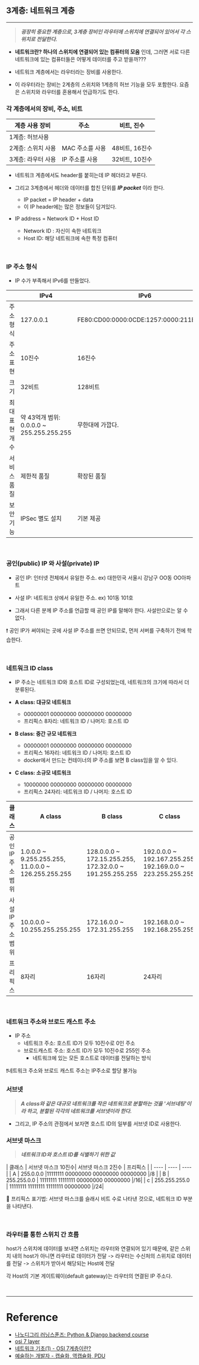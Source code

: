 ## 3계층: 네트워크 계층

---

> **_굉장히 중요한 계층으로, 3계층 장비인 라우터에 스위치에 연결되어 있어서 각 스위치로 전달한다._**

- **네트워크란? 하나의 스위치에 연결되어 있는 컴퓨터의 모음** 인데, 그러면 서로 다른 네트워크에 있는 컴퓨터들은 어떻게 데이터를 주고 받을까???

- 네트워크 계층에서는 라우터라는 장비를 사용한다.

- 이 라우터라는 장비는 2계층의 스위치와 1계층의 허브 기능을 모두 포함한다. 요즘은 스위치와 라우터를 혼용해서 언급하기도 한다.  

### 각 계층에서의 장비, 주소, 비트

|계층 사용 장비 | 주소 | 비트, 진수|
|----|----|----|
|1계층: 허브사용 |||
|2계층: 스위치 사용| MAC 주소를 사용 | 48비트, 16진수|
|3계층: 라우터 사용 | IP 주소를 사용 | 32비트, 10진수|

- 네트워크 계층에서도 header를 붙히는데 IP 헤더라고 부른다.  

- 그리고 3계층에서 헤더와 데이터를 합친 단위를 **_IP packet_** 이라 한다.  
  - IP packet = IP header + data
  - 이 IP header에는 많은 정보들이 담겨있다.  

- IP address = Network ID + Host ID
  - Network ID : 자신이 속한 네트워크  
  - Host ID: 해당 네트워크에 속한 특정 컴퓨터  

&nbsp;

### IP 주소 형식

- IP 수가 부족해서 IPv6를 만들었다.  

| | IPv4 | IPv6 |
| ---- |---- |---- |
| 주소 형식 | 127.0.0.1 | FE80:CD00:0000:0CDE:1257:0000:211E:729C |
| 주소 표현 | 10진수 | 16진수 |
| 크기 | 32비트 | 128비트 |
| 최대 표현 개수 | 약 43억개 범위: 0.0.0.0 ~ 255.255.255.255 | 무한대에 가깝다. |  
| 서비스 품질 | 제한적 품질 | 확장된 품질 |
| 보안 기능 | IPSec 별도 설치 | 기본 제공 |

&nbsp;

### 공인(public) IP 와 사설(private) IP

- 공인 IP: 인터넷 전체에서 유일한 주소. ex) 대한민국 서울시 강남구 OO동 OO아파트
- 사설 IP: 네트워크 상에서 유일한 주소. ex) 101동 101호  

- 그래서 다른 분께 IP 주소를 언급할 때 공인 IP를 말해야 한다. 사설만으로는 알 수 없다.  

❗️ 공인 IP가 써야되는 곳에 사설 IP 주소를 쓰면 안되므로, 먼저 서버를 구축하기 전에 학습한다.

&nbsp;

### 네트워크 ID class

- IP 주소는 네트워크 ID와 호스트 ID로 구성되었는데, 네트워크의 크기에 따라서 더 분류된다.

- **A class: 대규모 네트워크**
  - 00000001 00000000 00000000 00000000
  - 프리픽스 8자리: 네트워크 ID / 나머지: 호스트 ID

- **B class: 중간 규모 네트워크**
  - 00000001 00000000 00000000 00000000
  - 프리픽스 16자리: 네트워크 ID / 나머지: 호스트 ID
  - docker에서 만드는 컨테이너의 IP 주소를 보면 B class임을 알 수 있다.  

- **C class: 소규모 네트워크**
  - 10000000 00000000 00000000 00000000
  - 프리픽스 24자리: 네트워크 ID / 나머지: 호스트 ID

| 클래스 | A class | B class | C class |
|---- | ----| ---- | ---- |
| 공인 IP 주소 범위 | 1.0.0.0 ~ 9.255.255.255, 11.0.0.0 ~ 126.255.255.255 | 128.0.0.0 ~ 172.15.255.255, 172.32.0.0 ~ 191.255.255.255 | 192.0.0.0 ~ 192.167.255.255, 192.169.0.0 ~ 223.255.255.255 |
| 사설 IP 주소 범위 |10.0.0.0 ~ 10.255.255.255.255 | 172.16.0.0 ~ 172.31.255.255 | 192.168.0.0 ~ 192.168.255.255 |
| 프리 픽스 | 8자리 | 16자리 | 24자리 |

&nbsp;

### 네트워크 주소와 브로드 캐스트 주소

- IP 주소
  - 네트워크 주소: 호스트 ID가 모두 10진수로 0인 주소
  - 브로드캐스트 주소: 호스트 ID가 모두 10진수로 255인 주소
    - 네트워크에 있는 모든 호스트로 데이터를 전달하는 방식

❗️네트워크 주소와 브로드 캐스트 주소는 IP주소로 할당 불가능  

### 서브넷

> **_A class와 같은 대규모 네트워크를 작은 네트워크로 분할하는 것을 '서브네팅'이라 하고, 분할된 각각의 네트워크를 서브넷이라 한다._**

- 그리고, IP 주소의 관점에서 보자면 호스트 ID의 일부를 서브넷 ID로 사용한다.  

### 서브넷 마스크

> **_네트워크 ID와 호스트 ID를 식별하기 위한 값_**

| 클래스 | 서브넷 마스크 10진수| 서브넷 마스크 2진수 | 프리픽스 |
| ---- | ---- |  ---- |
| A | 255.0.0.0 |11111111 00000000 00000000 00000000 |/8 |
| B | 255.255.0.0 | 11111111 11111111 00000000 00000000 |/16|
| c | 255.255.255.0 | 11111111 11111111 11111111 00000000 |/24|

🔆 프리픽스 표기법: 서브넷 마스크를 슬래시 비트 수로 나타낸 것으로, 네트워크 ID 부분을 나타낸다.

&nbsp;

### 라우터를 통한 스위치 간 흐름

host가 스위치에 데이터를 보내면 스위치는 라우터와 연결되어 있기 때문에, 같은 스위치 내의 host가 아니면 라우터로 데이터가 전달 -> 라우터는 수신처의 스위치로 데이터를 전달 -> 스위치가 받아서 해당되는 Host에 전달

각 Host의 기본 게이트웨이(default gateway)는 라우터의 연결된 IP 주소다.  

&nbsp;

---

# Reference

- [나노디그리 러닝스푼즈: Python & Django backend course](https://learningspoons.com/course/detail/django-backend/)
- [osi 7 layer](https://brunch.co.kr/@lars/1)
- [네트워크 기초(1) - OSI 7계층이란?](https://losskatsu.github.io/os-kernel/network-basic01/#1-osi-7%EA%B3%84%EC%B8%B5%EC%9D%B4%EB%9E%80)  
- [예술하는 개발자 - 캡슐화, 역캡슐화, PDU](https://www.youtube.com/watch?v=rBw_e7zQLMQ)  
